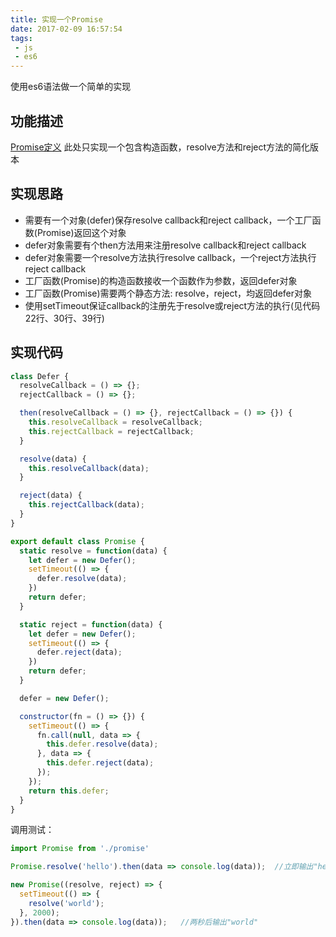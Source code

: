 ```yaml
---
title: 实现一个Promise
date: 2017-02-09 16:57:54
tags:
 - js
 - es6
---
```


使用es6语法做一个简单的实现

<!-- more -->

## 功能描述
[Promise定义](https://developer.mozilla.org/en-US/docs/Web/JavaScript/Reference/Global_Objects/Promise)
此处只实现一个包含构造函数，resolve方法和reject方法的简化版本

## 实现思路
+ 需要有一个对象(defer)保存resolve callback和reject callback，一个工厂函数(Promise)返回这个对象
+ defer对象需要有个then方法用来注册resolve callback和reject callback
+ defer对象需要一个resolve方法执行resolve callback，一个reject方法执行reject callback
+ 工厂函数(Promise)的构造函数接收一个函数作为参数，返回defer对象
+ 工厂函数(Promise)需要两个静态方法: resolve，reject，均返回defer对象
+ 使用setTimeout保证callback的注册先于resolve或reject方法的执行(见代码22行、30行、39行)

## 实现代码

``` js
class Defer {
  resolveCallback = () => {};
  rejectCallback = () => {};

  then(resolveCallback = () => {}, rejectCallback = () => {}) {
    this.resolveCallback = resolveCallback;
    this.rejectCallback = rejectCallback;
  }

  resolve(data) {
    this.resolveCallback(data);
  }

  reject(data) {
    this.rejectCallback(data);
  }
}

export default class Promise {
  static resolve = function(data) {
    let defer = new Defer();
    setTimeout(() => {
      defer.resolve(data);
    })
    return defer;
  }

  static reject = function(data) {
    let defer = new Defer();
    setTimeout(() => {
      defer.reject(data);
    })
    return defer;
  }

  defer = new Defer();

  constructor(fn = () => {}) {
    setTimeout(() => {
      fn.call(null, data => {
        this.defer.resolve(data);
      }, data => {
        this.defer.reject(data);
      });
    });
    return this.defer;
  }
}

```
调用测试：
``` js
import Promise from './promise'

Promise.resolve('hello').then(data => console.log(data));  //立即输出"hello"

new Promise((resolve, reject) => {
  setTimeout(() => {
    resolve('world');
  }, 2000);
}).then(data => console.log(data));   //两秒后输出"world"
```
